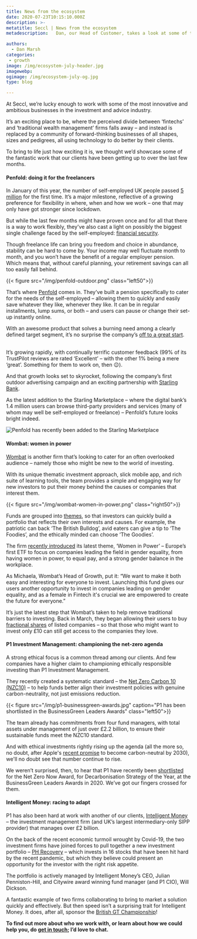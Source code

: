 ```yaml
---
title: News from the ecosystem
date: 2020-07-23T10:15:10.000Z
description: >-
metatitle: Seccl | News from the ecosystem
metadescription:   Dan, our Head of Customer, takes a look at some of the hugely exciting things our clients have been getting up to over the last few months...

authors:
  - Dan Marsh
categories:
 - growth
image: /img/ecosystem-july-header.jpg
imagewebp:
ogimage: /img/ecosystem-july-og.jpg
type: blog

---
```

At Seccl, we’re lucky enough to work with some of the most innovative and ambitious businesses in the investment and advice industry.

It’s an exciting place to be, where the perceived divide between ‘fintechs’ and ‘traditional wealth management’ firms falls away – and instead is replaced by a community of forward-thinking businesses of all shapes, sizes and pedigrees, all using technology to do better by their clients.

To bring to life just how exciting it is, we thought we’d showcase some of the fantastic work that our clients have been getting up to over the last few months.

#### Penfold: doing it for the freelancers

In January of this year, the number of self-employed UK people passed <a href="https://workplaceinsight.net/self-employment-hits-the-5-million-mark-for-the-first-time/" target="_blank">5 million</a> for the first time. It’s a major milestone, reflective of a growing preference for flexibility in where, when and how we work – one that may only have got stronger since lockdown.

But while the last few months might have proven once and for all that there is a way to work flexibly, they've also cast a light on possibly the biggest single challenge faced by the self-employed: <a href="https://www.gov.uk/guidance/claim-a-grant-through-the-coronavirus-covid-19-self-employment-income-support-scheme" target="_blank">financial security</a>.

Though freelance life can bring you freedom and choice in abundance, stability can be hard to come by. Your income may well fluctuate month to month, and you won’t have the benefit of a regular employer pension. Which means that, without careful planning, your retirement savings can all too easily fall behind.

{{< figure src="/img/penfold-outdoor.png" class="left50">}}

That’s where <a href="http://getpenfold.com/" target="_blank">Penfold</a> comes in. They’ve built a pension specifically to cater for the needs of the self-employed – allowing them to quickly and easily save whatever they like, whenever they like. It can be in regular installments, lump sums, or both – and users can pause or change their set-up instantly online.

With an awesome product that solves a burning need among a clearly defined target segment, it’s no surprise the company’s <a href="https://sifted.eu/articles/uk-rising-fintech-startups/" target="_blank"> off to a great start</a>.

<br>
It’s growing rapidly, with continually terrific customer feedback (99% of its TrustPilot reviews are rated ‘Excellent’ – with the other 1% being a mere ‘great’. Something for them to work on, then 😉).

And that growth looks set to skyrocket, following the company’s first outdoor advertising campaign and an exciting partnership with <a href="https://www.starlingbank.com/blog/penfold-integration-for-business-customers/" target="_blank">Starling Bank</a>.

As the latest addition to the Starling Marketplace – where the digital bank’s 1.4 million users can browse third-party providers and services (many of whom may well be self-employed or freelance) – Penfold’s future looks bright indeed.

![Penfold has recently been added to the Starling Marketplace](/img/penfold-starling.png)

#### Wombat: women in power

<a href="http://wombatinvest.com/" target="_blank">Wombat</a> is another firm that’s looking to cater for an often overlooked audience – namely those who might be new to the world of investing.

With its unique thematic investment approach, slick mobile app, and rich suite of learning tools, the team provides a simple and engaging way for new investors to put their money behind the causes or companies that interest them.

{{< figure src="/img/wombat-women-in-power.png" class="right50">}}

Funds are grouped into <a href="https://wombatinvest.com/theme-fund/" target="_blank"> themes</a>, so that investors can quickly build a portfolio that reflects their own interests and causes. For example, the patriotic can back ‘The British Bulldog’, avid eaters can give a tip to ‘The Foodies’, and the ethically minded can choose ‘The Goodies’.

The firm <a href="https://www.finextra.com/pressarticle/82962/wombat-opens-gender-diversity-fund" target="_blank">recently introduced</a> its latest theme, ‘Women in Power’ – Europe’s first ETF to focus on companies leading the field in gender equality, from having women in power, to equal pay, and a strong gender balance in the workplace.

As Michaela, Wombat’s Head of Growth, put it: “We want to make it both easy and interesting for everyone to invest. Launching this fund gives our users another opportunity to invest in companies leading on gender equality, and as a female in Fintech it's crucial we are empowered to create the future for everyone.”

It’s just the latest step that Wombat’s taken to help remove traditional barriers to investing. Back in March, they began allowing their users to buy <a href="https://www.wealthadviser.co/2020/03/16/283950/wombat-offers-theme-based-investment-through-etfs" target="_blank">fractional shares</a> of listed companies – so that those who might want to invest only £10 can still get access to the companies they love.

#### P1 Investment Management: championing the net-zero agenda

A strong ethical focus is a common thread among our clients. And few companies have a higher claim to championing ethically responsible investing than P1 Investment Management.

They recently created a systematic standard – the <a href="https://p1-im.co.uk/research-articles/net-zero-carbon-10-nzc10/" target="_blank">Net Zero Carbon 10 (NZC10)</a> – to help funds better align their investment policies with genuine carbon-neutrality, not just emissions reduction.

{{< figure src="/img/p1-businessgreen-awards.jpg" caption="P1 has been shortlisted in the BusinessGreen Leaders Awards" class="left50">}}

The team already has commitments from four fund managers, with total assets under management of just over £2.2 billion, to ensure their sustainable funds meet the NZC10 standard.

And with ethical investments rightly rising up the agenda (all the more so, no doubt, after Apple's <a href="https://www.theguardian.com/technology/2020/jul/21/apple-promises-to-become-fully-carbon-neutral-by-2030" target="_blank">recent promise</a> to become carbon-neutral by 2030), we'll no doubt see that number continue to rise.

We weren’t surprised, then, to hear that P1 have recently been <a href="http://businessgreen.com/news/4017880/businessgreen-leaders-awards-2020-meet-finalists" target="_blank">shortlisted</a> for the Net Zero Now Award, for Decarbonisation Strategy of the Year, at the BusinessGreen Leaders Awards in 2020. We’ve got our fingers crossed for them.

#### Intelligent Money: racing to adapt

P1 has also been hard at work with another of our clients, <a href="https://www.intelligentmoney.com/" target="_blank"> Intelligent Money</a> – the investment management firm (and UK’s largest intermediary-only SIPP provider) that manages over £2 billion.

On the back of the recent economic turmoil wrought by Covid-19, the two investment firms have joined forces to pull together a new investment portfolio – <a href="https://www.intelligentmoney.com/ph-equity/" target="_blank">PH Recovery</a> – which invests in 16 stocks that have been hit hard by the recent pandemic, but which they believe could present an opportunity for the investor with the right risk appetite.

The portfolio is actively managed by Intelligent Money’s CEO, Julian Penniston-Hill, and Citywire award winning fund manager (and P1 CIO), Will Dickson.

A fantastic example of two firms collaborating to bring to market a solution quickly and effectively. But then speed isn’t a surprising trait for Intelligent Money. It does, after all, sponsor the <a href="https://british-gtc.intelligentmoney.com/" target="_blank">British GT Championship</a>!

__To find out more about who we work with, or learn about how we could help you, do <a href="mailto:daniel.marsh@seccl.tech?subject=Tell me more about Seccl">get in touch</a>; I’d love to chat.__
